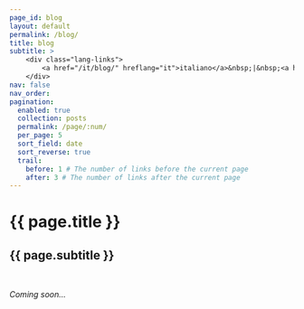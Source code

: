 ```yaml
---
page_id: blog
layout: default
permalink: /blog/
title: blog
subtitle: >
    <div class="lang-links">
        <a href="/it/blog/" hreflang="it">italiano</a>&nbsp;|&nbsp;<a href="/es/blog/" hreflang="es">español</a>
    </div>
nav: false
nav_order:
pagination:
  enabled: true
  collection: posts
  permalink: /page/:num/
  per_page: 5
  sort_field: date
  sort_reverse: true
  trail:
    before: 1 # The number of links before the current page
    after: 3 # The number of links after the current page
---
```


  <div class="header-bar">
    <h1>{{ page.title }}</h1>
    <h2>{{ page.subtitle }}</h2>
  </div>

<br>

<i>Coming soon...</i>
